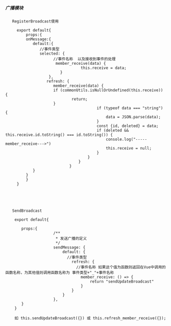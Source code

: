 
##### 广播模块

       RegisterBroadcast使用
       
         export default{
             props:{
             onMessage:{
                default:{
                   //事件类型
                   selected: {
                         //事件名称  以及接收到事件的处理
                          member_receive(data) {
                                     this.receive = data;
                            }
                       },
                      refresh: {
                         member_receive(data) {
                         if (commonUtils.isNullOrUndefined(this.receive)) {
                                 return;
                         }
                                            if (typeof data === "string") {
                                                data = JSON.parse(data);
                                            }
                                            const {id, deleted} = data;
                                            if (deleted && this.receive.id.toString() === id.toString()) {
                                                console.log("-----member_receive--->")
                                                this.receive = null;
                                            }
                                        }
                                    }
                                }
                }
             }
             }
         }
       
       
       
       
       
       SendBroadcast
       
        export default{
        
           props:{
                         /**
                          * 发送广播的定义
                          */                    
                         sendMessage: {
                             default: {
                               //事件类型
                                 refresh: {
                                   //事件名称 如果这个值为函数则返回在Vue中调用的函数名称，为其他值则调用函数名称为 事件类型+"_"+事件名称
                                     member_receive: () => {
                                         return "sendUpdateBroadcast"
                                     }
                                 }
                             }
                         },
           }
        }
        
        如 this.sendUpdateBroadcast({}) 或 this.refresh_member_receive({});
